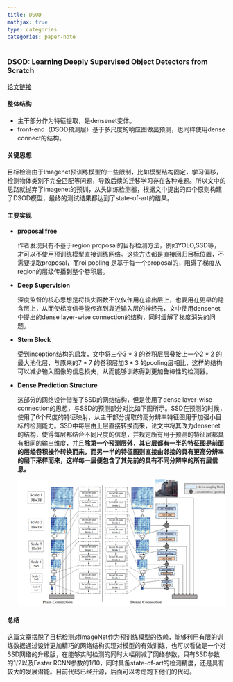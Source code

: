 ```yaml
---
title: DSOD
mathjax: true
type: categories
categories: paper-note
---
```

### DSOD: Learning Deeply Supervised Object Detectors from Scratch

[论文链接](http://cn.arxiv.org/pdf/1708.01241)

#### 整体结构

+ 主干部分作为特征提取，是densenet变体。
+ front-end（DSOD预测层）基于多尺度的响应图做出预测，也同样使用dense connect的结构。

#### 关键思想

  目标检测由于Imagenet预训练模型的一些限制，比如模型结构固定，学习偏移，检测物体类别不完全匹配等问题，导致后续的迁移学习存在各种难题。所以文中的思路就抛弃了imagenet的预训，从头训练检测器，根据文中提出的四个原则构建了DSOD模型，最终的测试结果都达到了state-of-art的结果。

#### 主要实现

+ **proposal free**

  作者发现只有不基于region proposal的目标检测方法，例如YOLO,SSD等，才可以不使用预训练模型直接训练网络。这些方法都是直接回归目标位置，不需要提取proposal，而roi pooling 是基于每一个proposal的，阻碍了梯度从region的层级传播到整个卷积层。

+ **Deep Supervision**

  深度监督的核心思想是将损失函数不仅仅作用在输出层上，也要用在更早的隐含层上，从而使梯度信号能传递到靠近输入层的神经元，文中使用densenet中提出的dense layer-wise connection的结构，同时缓解了梯度消失的问题。

+ **Stem Block**

  受到inception结构的启发，文中将三个$3*3$ 的卷积层层叠接上一个$2*2$ 的最大池化层，与原来的$7*7$ 的卷积层加$3*3$ 的pooling层相比，这样的结构可以减少输入图像的信息损失，从而能够训练得到更加鲁棒性的检测器。

+ **Dense Prediction Structure**

  这部分的网络设计借鉴了SSD的网络结构，但是使用了dense layer-wise connection的思想，与SSD的预测部分对比如下图所示。SSD在预测的时候，使用了6个尺度的特征映射，从主干部分提取的高分辨率特征图用于加强小目标的检测能力。SSD中每层由上层直接转换而来，论文中将其改为densenet的结构，使得每层都结合不同尺度的信息，并规定所有用于预测的特征层都具有相同的输出维度，并且**除第一个预测层外，其它层都有一半的特征图是前面的层经卷积操作转换而来，而另一半的特征图则直接由邻接的具有更高分辨率的层下采样而来，这样每一层便包含了其先前的具有不同分辨率的所有层信息。**

  <img src="https://raw.githubusercontent.com/Joker1994k/pic/master/DSOD.PNG" style="zoom:100%">

#### 总结

  这篇文章摆脱了目标检测对ImageNet作为预训练模型的依赖，能够利用有限的训练数据通过设计更加精巧的网络结构实现对模型的有效训练，也可以看做是一个对SSD网络的升级版，在能够实时检测的同时大幅削减了网络参数，只有SSD参数的1/2以及Faster RCNN参数的1/10，同时具备state-of-art的检测精度，还是具有较大的发展潜能。目前代码已经开源，后面可以考虑跑下他们的代码。
